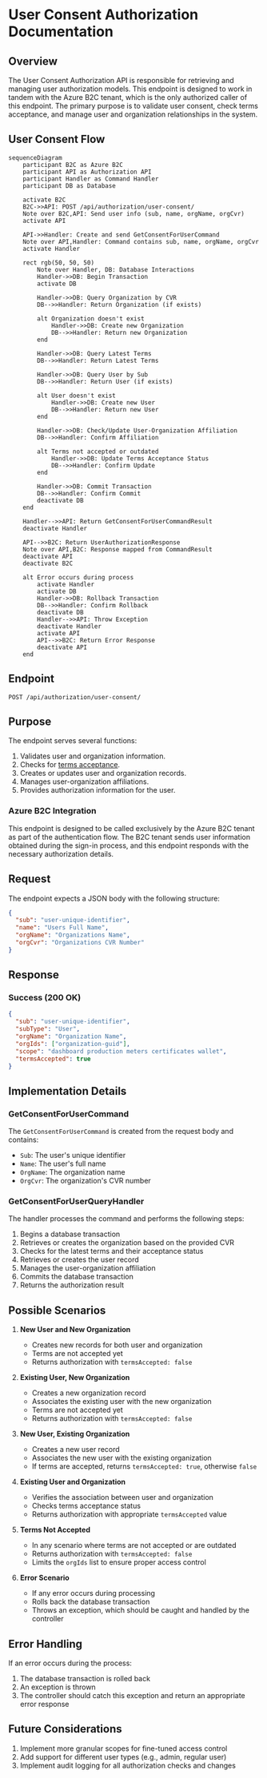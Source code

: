 ﻿# User Consent Authorization Documentation

## Overview

The User Consent Authorization API is responsible for retrieving and managing user authorization models.
This endpoint is designed to work in tandem with the Azure B2C tenant,
which is the only authorized caller of this endpoint.
The primary purpose is to validate user consent, check terms acceptance,
and manage user and organization relationships in the system.

## User Consent Flow

```mermaid
sequenceDiagram
    participant B2C as Azure B2C
    participant API as Authorization API
    participant Handler as Command Handler
    participant DB as Database

    activate B2C
    B2C->>API: POST /api/authorization/user-consent/
    Note over B2C,API: Send user info (sub, name, orgName, orgCvr)
    activate API

    API->>Handler: Create and send GetConsentForUserCommand
    Note over API,Handler: Command contains sub, name, orgName, orgCvr
    activate Handler

    rect rgb(50, 50, 50)
        Note over Handler, DB: Database Interactions
        Handler->>DB: Begin Transaction
        activate DB

        Handler->>DB: Query Organization by CVR
        DB-->>Handler: Return Organization (if exists)

        alt Organization doesn't exist
            Handler->>DB: Create new Organization
            DB-->>Handler: Return new Organization
        end

        Handler->>DB: Query Latest Terms
        DB-->>Handler: Return Latest Terms

        Handler->>DB: Query User by Sub
        DB-->>Handler: Return User (if exists)

        alt User doesn't exist
            Handler->>DB: Create new User
            DB-->>Handler: Return new User
        end

        Handler->>DB: Check/Update User-Organization Affiliation
        DB-->>Handler: Confirm Affiliation

        alt Terms not accepted or outdated
            Handler->>DB: Update Terms Acceptance Status
            DB-->>Handler: Confirm Update
        end

        Handler->>DB: Commit Transaction
        DB-->>Handler: Confirm Commit
        deactivate DB
    end

    Handler-->>API: Return GetConsentForUserCommandResult
    deactivate Handler

    API-->>B2C: Return UserAuthorizationResponse
    Note over API,B2C: Response mapped from CommandResult
    deactivate API
    deactivate B2C

    alt Error occurs during process
        activate Handler
        activate DB
        Handler->>DB: Rollback Transaction
        DB-->>Handler: Confirm Rollback
        deactivate DB
        Handler-->>API: Throw Exception
        deactivate Handler
        activate API
        API-->>B2C: Return Error Response
        deactivate API
    end
```

## Endpoint

```http request
POST /api/authorization/user-consent/
```

## Purpose

The endpoint serves several functions:

1. Validates user and organization information.
2. Checks for [terms acceptance](./accept-terms.md).
3. Creates or updates user and organization records.
4. Manages user-organization affiliations.
5. Provides authorization information for the user.

### Azure B2C Integration

This endpoint is designed to be called exclusively by the Azure B2C tenant as part of the authentication flow.
The B2C tenant sends user information obtained during the sign-in process,
and this endpoint responds with the necessary authorization details.

## Request

The endpoint expects a JSON body with the following structure:

```json
{
  "sub": "user-unique-identifier",
  "name": "Users Full Name",
  "orgName": "Organizations Name",
  "orgCvr": "Organizations CVR Number"
}
```
## Response

### Success (200 OK)

```json
{
  "sub": "user-unique-identifier",
  "subType": "User",
  "orgName": "Organization Name",
  "orgIds": ["organization-guid"],
  "scope": "dashboard production meters certificates wallet",
  "termsAccepted": true
}
```

## Implementation Details

### GetConsentForUserCommand

The `GetConsentForUserCommand` is created from the request body and contains:

- `Sub`: The user's unique identifier
- `Name`: The user's full name
- `OrgName`: The organization name
- `OrgCvr`: The organization's CVR number

### GetConsentForUserQueryHandler

The handler processes the command and performs the following steps:

1. Begins a database transaction
2. Retrieves or creates the organization based on the provided CVR
3. Checks for the latest terms and their acceptance status
4. Retrieves or creates the user record
5. Manages the user-organization affiliation
6. Commits the database transaction
7. Returns the authorization result

## Possible Scenarios

1. **New User and New Organization**
    - Creates new records for both user and organization
    - Terms are not accepted yet
    - Returns authorization with `termsAccepted: false`


2. **Existing User, New Organization**
    - Creates a new organization record
    - Associates the existing user with the new organization
    - Terms are not accepted yet
    - Returns authorization with `termsAccepted: false`


3. **New User, Existing Organization**
    - Creates a new user record
    - Associates the new user with the existing organization
    - If terms are accepted, returns `termsAccepted: true`, otherwise `false`


4. **Existing User and Organization**
    - Verifies the association between user and organization
    - Checks terms acceptance status
    - Returns authorization with appropriate `termsAccepted` value


5. **Terms Not Accepted**
    - In any scenario where terms are not accepted or are outdated
    - Returns authorization with `termsAccepted: false`
    - Limits the `orgIds` list to ensure proper access control


6. **Error Scenario**
    - If any error occurs during processing
    - Rolls back the database transaction
    - Throws an exception, which should be caught and handled by the controller

## Error Handling

If an error occurs during the process:

1. The database transaction is rolled back
2. An exception is thrown
3. The controller should catch this exception and return an appropriate error response

## Future Considerations

1. Implement more granular scopes for fine-tuned access control
2. Add support for different user types (e.g., admin, regular user)
3. Implement audit logging for all authorization checks and changes
